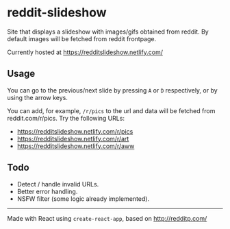 # reddit-slideshow
Site that displays a slideshow with images/gifs obtained from reddit. By default images will be fetched from reddit frontpage.

Currently hosted at https://redditslideshow.netlify.com/

## Usage
You can go to the previous/next slide by pressing `A` or `D` respectively, or by using the arrow keys.

You can add, for example, `/r/pics` to the url and data will be fetched from reddit.com/r/pics. Try the following URLs:

- https://redditslideshow.netlify.com/r/pics
- https://redditslideshow.netlify.com/r/art
- https://redditslideshow.netlify.com/r/aww

## Todo
- Detect / handle invalid URLs.
- Better error handling.
- NSFW filter (some logic already implemented).

---

Made with React using `create-react-app`, based on http://redditp.com/
